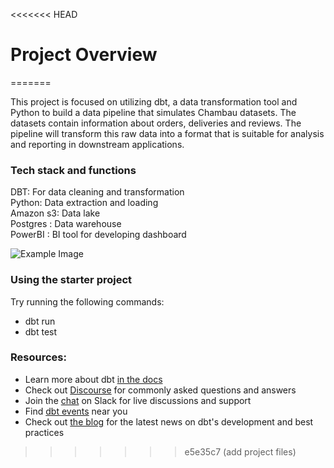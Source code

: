 <<<<<<< HEAD
# Project Overview
=======

This project is focused on utilizing dbt, a data transformation tool and Python to build a data pipeline that simulates Chambau datasets. The datasets contain information about orders, deliveries and reviews. The pipeline will transform this raw data into a format that is suitable for analysis and reporting in downstream applications. 

### Tech stack and functions
DBT: For data cleaning and transformation <br>
Python: Data extraction and loading <br>
Amazon s3: Data lake <br>
Postgres : Data warehouse <br>
PowerBI : BI tool for developing dashboard <br>

![Example Image](https://drive.google.com/file/d/1ALlpoQKbjBtXxfv0f0yoSoANaxpPrkJp/view?usp=share_link)

### Using the starter project

Try running the following commands:
- dbt run
- dbt test


### Resources:
- Learn more about dbt [in the docs](https://docs.getdbt.com/docs/introduction)
- Check out [Discourse](https://discourse.getdbt.com/) for commonly asked questions and answers
- Join the [chat](https://community.getdbt.com/) on Slack for live discussions and support
- Find [dbt events](https://events.getdbt.com) near you
- Check out [the blog](https://blog.getdbt.com/) for the latest news on dbt's development and best practices
>>>>>>> e5e35c7 (add project files)
